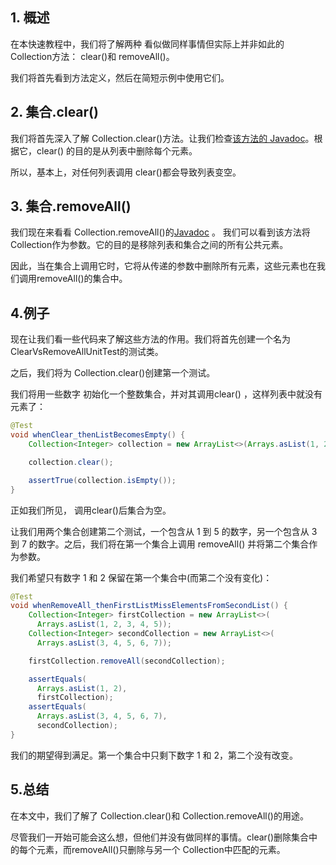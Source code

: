 ## 1. 概述

在本快速教程中，我们将了解两种 看似做同样事情但实际上并非如此的 Collection方法： clear()和 removeAll()。

我们将首先看到方法定义，然后在简短示例中使用它们。

## 2. 集合.clear()

我们将首先深入了解 Collection.clear()方法。让我们检查[该方法的 Javadoc](https://docs.oracle.com/en/java/javase/11/docs/api/java.base/java/util/Collection.html#clear())。根据它，clear() 的目的是从列表中删除每个元素。

所以，基本上，对任何列表调用 clear()都会导致列表变空。

## 3. 集合.removeAll()

我们现在来看看 Collection.removeAll()的[Javadoc](https://docs.oracle.com/en/java/javase/11/docs/api/java.base/java/util/Collection.html#removeAll(java.util.Collection)) 。 我们可以看到该方法将 Collection作为参数。它的目的是移除列表和集合之间的所有公共元素。

因此，当在集合上调用它时，它将从传递的参数中删除所有元素，这些元素也在我们调用removeAll()的集合中。

## 4.例子

现在让我们看一些代码来了解这些方法的作用。我们将首先创建一个名为 ClearVsRemoveAllUnitTest的测试类。

之后，我们将为 Collection.clear()创建第一个测试。

我们将用一些数字 初始化一个整数集合，并对其调用clear() ，这样列表中就没有元素了：

```java
@Test
void whenClear_thenListBecomesEmpty() {
    Collection<Integer> collection = new ArrayList<>(Arrays.asList(1, 2, 3, 4, 5));

    collection.clear();

    assertTrue(collection.isEmpty());
}
```

正如我们所见， 调用clear()后集合为空。

让我们用两个集合创建第二个测试，一个包含从 1 到 5 的数字，另一个包含从 3 到 7 的数字。之后，我们将在第一个集合上调用 removeAll() 并将第二个集合作为参数。

我们希望只有数字 1 和 2 保留在第一个集合中(而第二个没有变化)：

```java
@Test
void whenRemoveAll_thenFirstListMissElementsFromSecondList() {
    Collection<Integer> firstCollection = new ArrayList<>(
      Arrays.asList(1, 2, 3, 4, 5));
    Collection<Integer> secondCollection = new ArrayList<>(
      Arrays.asList(3, 4, 5, 6, 7));

    firstCollection.removeAll(secondCollection);

    assertEquals(
      Arrays.asList(1, 2), 
      firstCollection);
    assertEquals(
      Arrays.asList(3, 4, 5, 6, 7), 
      secondCollection);
}
```

我们的期望得到满足。第一个集合中只剩下数字 1 和 2，第二个没有改变。

## 5.总结

在本文中，我们了解了 Collection.clear()和 Collection.removeAll()的用途。

尽管我们一开始可能会这么想，但他们并没有做同样的事情。clear()删除集合中的每个元素，而removeAll()只删除与另一个 Collection中匹配的元素。